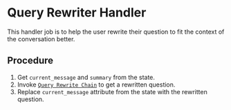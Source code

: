 # Query Rewriter Handler
This handler job is to help the user rewrite their question to fit the context of the conversation better. 

## Procedure
1. Get `current_message` and `summary` from the state.
2. Invoke [`Query Rewrite Chain`](../developer/chains.md#query-rewrite-chain) to get a rewritten question.
3. Replace `current_message` attribute from the state with the rewritten question. 